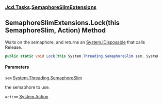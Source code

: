 ### [Jcd.Tasks](Jcd.Tasks.md 'Jcd.Tasks').[SemaphoreSlimExtensions](Jcd.Tasks.SemaphoreSlimExtensions.md 'Jcd.Tasks.SemaphoreSlimExtensions')

## SemaphoreSlimExtensions.Lock(this SemaphoreSlim, Action) Method

Waits on the semaphore, and returns an [System.IDisposable](https://docs.microsoft.com/en-us/dotnet/api/System.IDisposable 'System.IDisposable') that calls Release.

```csharp
public static void Lock(this System.Threading.SemaphoreSlim sem, System.Action action);
```
#### Parameters

<a name='Jcd.Tasks.SemaphoreSlimExtensions.Lock(thisSystem.Threading.SemaphoreSlim,System.Action).sem'></a>

`sem` [System.Threading.SemaphoreSlim](https://docs.microsoft.com/en-us/dotnet/api/System.Threading.SemaphoreSlim 'System.Threading.SemaphoreSlim')

the semaphore to use.

<a name='Jcd.Tasks.SemaphoreSlimExtensions.Lock(thisSystem.Threading.SemaphoreSlim,System.Action).action'></a>

`action` [System.Action](https://docs.microsoft.com/en-us/dotnet/api/System.Action 'System.Action')
